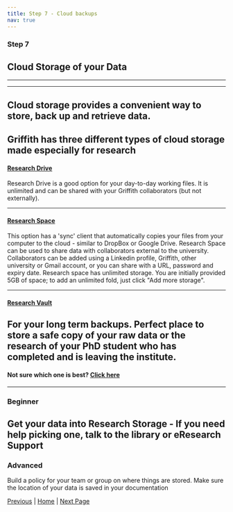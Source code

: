 ```yaml
---
title: Step 7 - Cloud backups
nav: true
---
```



### Step 7
## Cloud Storage of your Data
---

---
Cloud storage provides a convenient way to store, back up and retrieve data. 
---
Griffith has three different types of cloud storage made especially for research
---
#### [Research Drive](https://research-storage.griffith.edu.au/drive/)
Research Drive is a good option for your day-to-day working files. It is unlimited and can be shared with your Griffith collaborators (but not externally).

---
#### [Research Space](https://research-storage.griffith.edu.au/space/manual/)

This option has a 'sync' client that automatically copies your files from your computer to the cloud - similar to DropBox or Google Drive.
Research Space can be used to share data with collaborators external to the university. Collaborators can be added using a
Linkedin profile, Griffith, other university or Gmail account, or you can share with a URL, password and expiry date. 
Research space has unlimited storage. You are initially provided 5GB of space; to add an unlimited fold, just click "Add more storage".

---
#### [Research Vault](https://research-storage.griffith.edu.au/vault/)

For your long term backups. Perfect place to store a safe copy of your raw data or the research of your PhD student who has completed and is leaving the institute.
---

#### Not sure which one is best? [Click here](https://research-storage.griffith.edu.au/compare)

---
### Beginner

Get your data into Research Storage - If you need help picking one, talk to the library or eResearch Support 
---
### Advanced

Build a policy for your team or group on where things are stored. Make sure the location of your data is saved in your documentation 

[Previous](https://guereslib.github.io/Reproducible-Research-Things/Step5Version) | [Home](https://guereslib.github.io/Reproducible-Research-Things/)  | [Next Page](https://guereslib.github.io/Reproducible-Research-Things/Step7CompSecurity)
